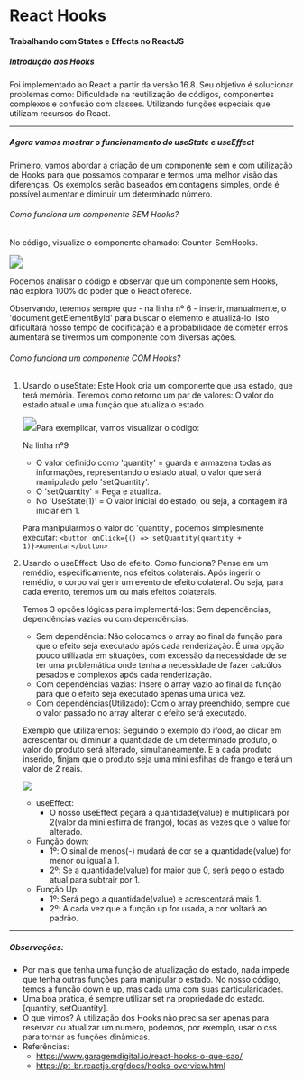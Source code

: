 # React Hooks

#### Trabalhando com States e Effects no ReactJS


##### **Introdução aos Hooks**

Foi implementado ao React a partir da versão 16.8. Seu objetivo é solucionar problemas como: Dificuldade na reutilização de códigos, componentes complexos e confusão com classes. Utilizando funções especiais que utilizam recursos do React.

------

##### Agora vamos mostrar o funcionamento do useState e useEffect

Primeiro, vamos abordar a criação de um componente sem e com utilização de Hooks para que possamos comparar e termos uma melhor visão das diferenças. Os exemplos serão baseados em contagens simples, onde é possível aumentar e diminuir um determinado número.

###### Como funciona um componente SEM Hooks?

No código, visualize o componente chamado: Counter-SemHooks.

<img src="C:\Users\renna\Desktop\SemHook.png" style="zoom:150%;" />

Podemos analisar o código e observar que um componente sem Hooks, não explora 100% do poder que o React oferece. 

Observando, teremos sempre que - na linha nº 6  - inserir, manualmente, o 'document.getElementById' para buscar o elemento e atualizá-lo. Isto dificultará nosso tempo de codificação e a probabilidade de cometer erros aumentará se tivermos um componente com diversas ações. 

###### Como funciona um componente COM Hooks?

1. Usando o useState: Este Hook cria um componente que usa estado, que terá memória. Teremos como retorno um par de valores: O valor do estado atual e uma função que atualiza o estado.

   <img src="C:\Users\renna\Desktop\SemHook.png" style="zoom:150%;" />Para exemplicar, vamos visualizar o código: 

   Na linha nº9 

   - O valor definido como 'quantity' = guarda e armazena todas as informações, representando o estado atual, o valor que será manipulado pelo 'setQuantity'.
   - O 'setQuantity' = Pega e atualiza.
   - No 'UseState(1)' = O valor inicial do estado, ou seja, a contagem irá iniciar em 1.

   Para manipularmos o valor do 'quantity', podemos simplesmente executar:
   `<button onClick={() => setQuantity(quantity + 1)}>Aumentar</button>`

2. Usando o useEffect: Uso de efeito. Como funciona? Pense em um remédio, especificamente, nos efeitos colaterais. Após ingerir o remédio, o corpo vai gerir um evento de efeito colateral. Ou seja, para cada evento, teremos um ou mais efeitos colaterais. 

   Temos 3 opções lógicas para implementá-los: Sem dependências, dependências vazias ou com dependências.

   - Sem dependência: Não colocamos o array ao final da função para que o efeito seja executado após cada renderização. É uma opção pouco utilizada em situações, com excessão da necessidade de se ter uma problemática onde tenha a necessidade de fazer calcúlos pesados e complexos após cada renderização.
   - Com dependências vazias: Insere o array vazio ao final da função para que o efeito seja executado apenas uma única vez.
   - Com dependências(Utilizado): Com o array preenchido, sempre que o valor passado no array alterar o efeito será executado.

   Exemplo que utilizaremos: Seguindo o exemplo do ifood, ao clicar em acrescentar ou diminuir a quantidade de um determinado produto, o valor do produto será alterado, simultaneamente. E a cada produto inserido, finjam que o produto seja uma mini esfihas de frango e terá um valor de 2 reais. 

   ![](C:\Users\renna\Desktop\Ifood.png)

   - useEffect: 
     - O nosso useEffect pegará a quantidade(value) e multiplicará por 2(valor da mini esfirra de frango), todas as vezes que o value for alterado. 
   - Função down:
     - 1º: O sinal de menos(-) mudará de cor se a quantidade(value) for menor ou igual a 1.
     - 2º: Se a quantidade(value) for maior que 0, será pego o estado atual para subtrair por 1.
   - Função Up:
     - 1º: Será pego a quantidade(value) e acrescentará mais 1.
     - 2º: A cada vez que a função up for usada, a cor voltará ao padrão.

------

##### Observações:

- Por mais que tenha uma função de atualização do estado, nada impede que tenha outras funções para manipular o estado. No nosso código, temos a função down e up, mas cada uma com suas particularidades.
- Uma boa prática, é sempre utilizar set na propriedade do estado. [quantity, setQuantity].
- O que vimos? A utilização dos Hooks não precisa ser apenas para reservar ou atualizar um numero, podemos, por exemplo, usar o css para tornar as funções dinâmicas. 
- Referências:
  - https://www.garagemdigital.io/react-hooks-o-que-sao/
  - https://pt-br.reactjs.org/docs/hooks-overview.html

